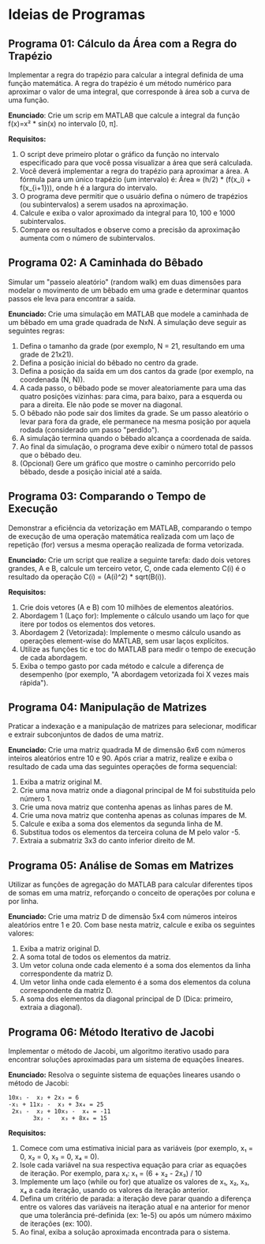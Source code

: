 # Ideias de Programas

## Programa 01: Cálculo da Área com a Regra do Trapézio

Implementar a regra do trapézio para calcular a integral definida de uma função matemática. A regra do trapézio é um método numérico para aproximar o valor de uma integral, que corresponde à área sob a curva de uma função.

**Enunciado**: Crie um scrip em MATLAB que calcule a integral da função f(x)=x² * sin(x) no intervalo [0, π]. 

**Requisitos:**
1. O script deve primeiro plotar o gráfico da função no intervalo especificado para que você possa visualizar a área que será calculada. 
2. Você deverá implementar a regra do trapézio para aproximar a área. A fórmula para um único trapézio (um intervalo) é: Área ≈ (h/2) * (f(x_i) + f(x_{i+1})), onde h é a largura do intervalo. 
3. O programa deve permitir que o usuário defina o número de trapézios (ou subintervalos) a serem usados na aproximação. 
4. Calcule e exiba o valor aproximado da integral para 10, 100 e 1000 subintervalos. 
5. Compare os resultados e observe como a precisão da aproximação aumenta com o número de subintervalos.

## Programa 02: A Caminhada do Bêbado
Simular um "passeio aleatório" (random walk) em duas dimensões para modelar o movimento de um bêbado em uma grade e determinar quantos passos ele leva para encontrar a saída.

**Enunciado:** Crie uma simulação em MATLAB que modele a caminhada de um bêbado em uma grade quadrada de NxN. A simulação deve seguir as seguintes regras:

1. Defina o tamanho da grade (por exemplo, N = 21, resultando em uma grade de 21x21). 
2. Defina a posição inicial do bêbado no centro da grade. 
3. Defina a posição da saída em um dos cantos da grade (por exemplo, na coordenada (N, N)). 
4. A cada passo, o bêbado pode se mover aleatoriamente para uma das quatro posições vizinhas: para cima, para baixo, para a esquerda ou para a direita. Ele não pode se mover na diagonal. 
5. O bêbado não pode sair dos limites da grade. Se um passo aleatório o levar para fora da grade, ele permanece na mesma posição por aquela rodada (considerado um passo "perdido"). 
6. A simulação termina quando o bêbado alcança a coordenada de saída. 
7. Ao final da simulação, o programa deve exibir o número total de passos que o bêbado deu.
8. (Opcional) Gere um gráfico que mostre o caminho percorrido pelo bêbado, desde a posição inicial até a saída.

## Programa 03: Comparando o Tempo de Execução

Demonstrar a eficiência da vetorização em MATLAB, comparando o tempo de execução de uma operação matemática realizada com um laço de repetição (for) versus a mesma operação realizada de forma vetorizada.

**Enunciado:** Crie um script que realize a seguinte tarefa: dado dois vetores grandes, A e B, calcule um terceiro vetor, C, onde cada elemento C(i) é o resultado da operação C(i) = (A(i)^2) * sqrt(B(i)).

**Requisitos:**
1. Crie dois vetores (A e B) com 10 milhões de elementos aleatórios. 
2. Abordagem 1 (Laço for): Implemente o cálculo usando um laço for que itere por todos os elementos dos vetores. 
3. Abordagem 2 (Vetorizada): Implemente o mesmo cálculo usando as operações element-wise do MATLAB, sem usar laços explícitos. 
4. Utilize as funções tic e toc do MATLAB para medir o tempo de execução de cada abordagem. 
5. Exiba o tempo gasto por cada método e calcule a diferença de desempenho (por exemplo, "A abordagem vetorizada foi X vezes mais rápida").

## Programa 04: Manipulação de Matrizes

Praticar a indexação e a manipulação de matrizes para selecionar, modificar e extrair subconjuntos de dados de uma matriz.

**Enunciado:** Crie uma matriz quadrada M de dimensão 6x6 com números inteiros aleatórios entre 10 e 90. Após criar a matriz, realize e exiba o resultado de cada uma das seguintes operações de forma sequencial:

1. Exiba a matriz original M. 
2. Crie uma nova matriz onde a diagonal principal de M foi substituída pelo número 1. 
3. Crie uma nova matriz que contenha apenas as linhas pares de M. 
4. Crie uma nova matriz que contenha apenas as colunas ímpares de M. 
5. Calcule e exiba a soma dos elementos da segunda linha de M. 
6. Substitua todos os elementos da terceira coluna de M pelo valor -5. 
7. Extraia a submatriz 3x3 do canto inferior direito de M.

## Programa 05: Análise de Somas em Matrizes

Utilizar as funções de agregação do MATLAB para calcular diferentes tipos de somas em uma matriz, reforçando o conceito de operações por coluna e por linha.

**Enunciado:** Crie uma matriz D de dimensão 5x4 com números inteiros aleatórios entre 1 e 20. Com base nesta matriz, calcule e exiba os seguintes valores:

1. Exiba a matriz original D. 
2. A soma total de todos os elementos da matriz. 
3. Um vetor coluna onde cada elemento é a soma dos elementos da linha correspondente da matriz D. 
4. Um vetor linha onde cada elemento é a soma dos elementos da coluna correspondente da matriz D. 
5. A soma dos elementos da diagonal principal de D (Dica: primeiro, extraia a diagonal).

## Programa 06: Método Iterativo de Jacobi

Implementar o método de Jacobi, um algoritmo iterativo usado para encontrar soluções aproximadas para um sistema de equações lineares.

**Enunciado:** Resolva o seguinte sistema de equações lineares usando o método de Jacobi:

```textmate
10x₁ -  x₂ + 2x₃ = 6
-x₁ + 11x₂ -  x₃ + 3x₄ = 25
 2x₁ -  x₂ + 10x₃ -  x₄ = -11
       3x₂ -   x₃ + 8x₄ = 15
```

**Requisitos:**

1. Comece com uma estimativa inicial para as variáveis (por exemplo, x₁ = 0, x₂ = 0, x₃ = 0, x₄ = 0). 
2. Isole cada variável na sua respectiva equação para criar as equações de iteração. Por exemplo, para x₁:
x₁ = (6 + x₂ - 2x₃) / 10 
3. Implemente um laço (while ou for) que atualize os valores de x₁, x₂, x₃, x₄ a cada iteração, usando os valores da iteração anterior. 
4. Defina um critério de parada: a iteração deve parar quando a diferença entre os valores das variáveis na iteração atual e na anterior for menor que uma tolerância pré-definida (ex: 1e-5) ou após um número máximo de iterações (ex: 100). 
5. Ao final, exiba a solução aproximada encontrada para o sistema.